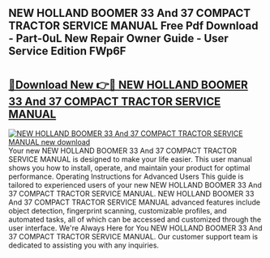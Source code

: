 ## NEW HOLLAND BOOMER 33 And 37 COMPACT TRACTOR SERVICE MANUAL Free Pdf Download - Part-0uL New Repair Owner Guide - User Service Edition FWp6F

# <h2><a href="http://bc78330.oget.top/?id=NEW+HOLLAND+BOOMER+33+And+37+COMPACT+TRACTOR+SERVICE+MANUAL">🔗Download New 👉🔴 NEW HOLLAND BOOMER 33 And 37 COMPACT TRACTOR SERVICE MANUAL</a></h2>

[![NEW HOLLAND BOOMER 33 And 37 COMPACT TRACTOR SERVICE MANUAL new download](https://i.imgur.com/5g1atiW.png)](http://bc78330.oget.top/?id=NEW+HOLLAND+BOOMER+33+And+37+COMPACT+TRACTOR+SERVICE+MANUAL)
Your new NEW HOLLAND BOOMER 33 And 37 COMPACT TRACTOR SERVICE MANUAL is designed to make your life easier. This user manual shows you how to install, operate, and maintain your product for optimal performance. Operating Instructions for Advanced Users This guide is tailored to experienced users of your new NEW HOLLAND BOOMER 33 And 37 COMPACT TRACTOR SERVICE MANUAL. NEW HOLLAND BOOMER 33 And 37 COMPACT TRACTOR SERVICE MANUAL advanced features include object detection, fingerprint scanning, customizable profiles, and automated tasks, all of which can be accessed and customized through the user interface. We're Always Here for You NEW HOLLAND BOOMER 33 And 37 COMPACT TRACTOR SERVICE MANUAL. Our customer support team is dedicated to assisting you with any inquiries.
